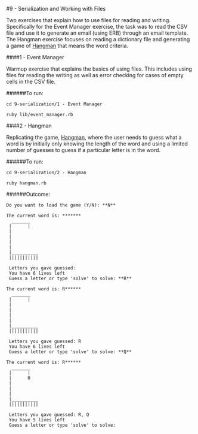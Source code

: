 #9 - Serialization and Working with Files

Two exercises that explain how to use files for reading and writing. Specifically for the Event Manager exercise, the task was to read the CSV file and use it to generate an email (using ERB) through an email template. The Hangman exercise focuses on reading a dictionary file and generating a game of [Hangman](http://en.wikipedia.org/wiki/Hangman_%28game%29) that means the word criteria. 

####1 - Event Manager

Warmup exercise that explains the basics of using files. This includes using files for reading the writing as well as error checking for cases of empty cells in the CSV file.

######To run:
```
cd 9-serialization/1 - Event Manager
```
```
ruby lib/event_manager.rb
```

####2 - Hangman

Replicating the game, [Hangman](http://en.wikipedia.org/wiki/Hangman_%28game%29), where the user needs to guess what a word is by initially only knowing the length of the word and using a limited number of guesses to guess if a particular letter is in the word. 

######To run:
```
cd 9-serialization/2 - Hangman
```
```
ruby hangman.rb
```

######Outcome:

```
Do you want to load the game (Y/N): **N**
```
```
The current word is: *******
  _______
 |      |
 |      
 |     
 |     
 |
 |__________
 |||||||||||

 Letters you gave guessed: 
 You have 6 lives left
 Guess a letter or type 'solve' to solve: **R**
```
```
The current word is: R******
  _______
 |      |
 |      
 |     
 |     
 |
 |__________
 |||||||||||

 Letters you gave guessed: R
 You have 6 lives left
 Guess a letter or type 'solve' to solve: **Q**
```
```
The current word is: R******
  _______
 |      |
 |      0
 |     
 |     
 |
 |__________
 |||||||||||

 Letters you gave guessed: R, Q
 You have 5 lives left
 Guess a letter or type 'solve' to solve: 
```